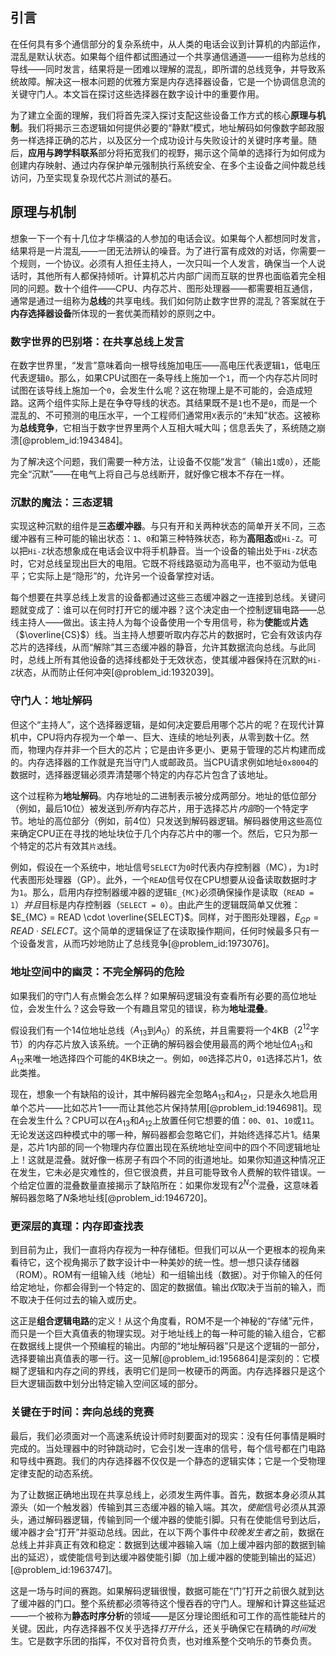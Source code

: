 ## 引言
在任何具有多个通信部分的复杂系统中，从人类的电话会议到计算机的内部运作，混乱是默认状态。如果每个组件都试图通过一个共享通信通道——一组称为总线的导线——同时发言，结果将是一团难以理解的混乱，即所谓的总线竞争，并导致系统故障。解决这一根本问题的优雅方案是内存选择器设备，它是一个协调信息流的关键守门人。本文旨在探讨这些选择器在数字设计中的重要作用。

为了建立全面的理解，我们将首先深入探讨支配这些设备工作方式的核心**原理与机制**。我们将揭示三态逻辑如何提供必要的“静默”模式，地址解码如何像数字邮政服务一样选择正确的芯片，以及区分一个成功设计与失败设计的关键时序考量。随后，**应用与跨学科联系**部分将拓宽我们的视野，揭示这个简单的选择行为如何成为创建内存映射、通过内存保护单元强制执行系统安全、在多个主设备之间仲裁总线访问，乃至实现复杂现代芯片测试的基石。

## 原理与机制

想象一下一个有十几位才华横溢的人参加的电话会议。如果每个人都想同时发言，结果将是一片混乱——一团无法辨认的噪音。为了进行富有成效的对话，你需要一个规则，一个协议。必须有人担任主持人，一次只叫一个人发言，确保当一个人说话时，其他所有人都保持倾听。计算机芯片内部广阔而互联的世界也面临着完全相同的问题。数十个组件——CPU、内存芯片、图形处理器——都需要相互通信，通常是通过一组称为**总线**的共享电线。我们如何防止数字世界的混乱？答案就在于**内存选择器设备**所体现的一套优美而精妙的原则之中。

### 数字世界的巴别塔：在共享总线上发言

在数字世界里，“发言”意味着向一根导线施加电压——高电压代表逻辑`1`，低电压代表逻辑`0`。那么，如果CPU试图在一条导线上施加一个`1`，而一个内存芯片同时试图在该导线上施加一个`0`，会发生什么呢？这在物理上是不可能的，会造成短路。这两个组件实际上是在争夺导线的状态。其结果既不是`1`也不是`0`，而是一个混乱的、不可预测的电压水平，一个工程师们通常用`X`表示的“未知”状态。这被称为**总线竞争**，它相当于数字世界里两个人互相大喊大叫；信息丢失了，系统随之崩溃[@problem_id:1943484]。

为了解决这个问题，我们需要一种方法，让设备不仅能“发言”（输出`1`或`0`），还能完全“沉默”——在电气上将自己与总线断开，就好像它根本不存在一样。

### 沉默的魔法：三态逻辑

实现这种沉默的组件是**三态缓冲器**。与只有开和关两种状态的简单开关不同，三态缓冲器有三种可能的输出状态：`1`、`0`和第三种特殊状态，称为**高阻态**或`Hi-Z`。可以把`Hi-Z`状态想象成在电话会议中将手机静音。当一个设备的输出处于`Hi-Z`状态时，它对总线呈现出巨大的电阻。它既不将线路驱动为高电平，也不驱动为低电平；它实际上是“隐形”的，允许另一个设备掌控对话。

每个想要在共享总线上发言的设备都通过这些三态缓冲器之一连接到总线。关键问题就变成了：谁可以在何时打开它的缓冲器？这个决定由一个控制逻辑电路——总线主持人——做出。该主持人为每个设备使用一个专用信号，称为**使能**或**片选**（$\overline{CS}$）线。当主持人想要听取内存芯片的数据时，它会有效该内存芯片的选择线，从而“解除”其三态缓冲器的静音，允许其数据流向总线。与此同时，总线上所有其他设备的选择线都处于无效状态，使其缓冲器保持在沉默的`Hi-Z`状态，从而防止任何冲突[@problem_id:1932039]。

### 守门人：地址解码

但这个“主持人”，这个选择器逻辑，是如何决定要启用哪个芯片的呢？在现代计算机中，CPU将内存视为一个单一、巨大、连续的地址列表，从零到数十亿。然而，物理内存并非一个巨大的芯片；它是由许多更小、更易于管理的芯片构建而成的。内存选择器的工作就是充当守门人或邮政员。当CPU请求例如地址`0x8004`的数据时，选择器逻辑必须弄清楚哪个特定的内存芯片包含了该地址。

这个过程称为**地址解码**。内存地址的二进制表示被分成两部分。地址的低位部分（例如，最后10位）被发送到*所有*内存芯片，用于选择芯片*内部*的一个特定字节。地址的高位部分（例如，前4位）只发送到解码器逻辑。解码器使用这些高位来确定CPU正在寻找的地址块位于几个内存芯片中的哪一个。然后，它只为那一个特定的芯片有效其`片选`线。

例如，假设在一个系统中，地址信号`SELECT`为`0`时代表内存控制器（MC），为`1`时代表图形处理器（GP）。此外，一个`READ`信号仅在CPU想要从设备读取数据时才为`1`。那么，启用内存控制器缓冲器的逻辑`E_{MC}`必须确保操作是读取（`READ = 1`）*并且*目标是内存控制器（`SELECT = 0`）。由此产生的逻辑既简单又优雅：$E_{MC} = READ \cdot \overline{SELECT}$。同样，对于图形处理器，$E_{GP} = READ \cdot SELECT$。这个简单的逻辑保证了在读取操作期间，任何时候最多只有一个设备发言，从而巧妙地防止了总线竞争[@problem_id:1973076]。

### 地址空间中的幽灵：不完全解码的危险

如果我们的守门人有点懒会怎么样？如果解码逻辑没有查看所有必要的高位地址位，会发生什么？这会导致一个有趣且常见的错误，称为**地址混叠**。

假设我们有一个14位地址总线（$A_{13}$到$A_0$）的系统，并且需要将一个4KB（$2^{12}$字节）的内存芯片放入该系统。一个正确的解码器会使用最高的两个地址位$A_{13}$和$A_{12}$来唯一地选择四个可能的4KB块之一。例如，`00`选择芯片0，`01`选择芯片1，依此类推。

现在，想象一个有缺陷的设计，其中解码器完全忽略$A_{13}$和$A_{12}$，只是永久地启用单个芯片——比如芯片1——而让其他芯片保持禁用[@problem_id:1946981]。现在会发生什么？CPU可以在$A_{13}$和$A_{12}$上放置任何它想要的值：`00`、`01`、`10`或`11`。无论发送这四种模式中的哪一种，解码器都会忽略它们，并始终选择芯片1。结果是，芯片1内部的同一个物理内存位置出现在系统地址空间中的四个不同逻辑地址上！这就是混叠。就好像一栋房子有四个不同的街道地址。如果你知道这种情况正在发生，它未必是灾难性的，但它很浪费，并且可能导致令人费解的软件错误。一个给定位置的混叠数量直接揭示了缺陷所在：如果你发现有$2^N$个混叠，这意味着解码器忽略了$N$条地址线[@problem_id:1946720]。

### 更深层的真理：内存即查找表

到目前为止，我们一直将内存视为一种存储柜。但我们可以从一个更根本的视角来看待它，这个视角揭示了数字设计中一种美妙的统一性。想一想只读存储器（ROM）。ROM有一组输入线（地址）和一组输出线（数据）。对于你输入的任何给定地址，你都会得到一个特定的、固定的数据值。输出*仅*取决于当前的输入，而不取决于任何过去的输入或历史。

这正是**组合逻辑电路**的定义！从这个角度看，ROM不是一个神秘的“存储”元件，而只是一个巨大真值表的物理实现。对于地址线上的每一种可能的输入组合，它都在数据线上提供一个预编程的输出。内部的“地址解码器”只是这个逻辑的一部分，选择要输出真值表的哪一行。这一见解[@problem_id:1956864]是深刻的：它模糊了逻辑和内存之间的界线，表明它们是同一枚硬币的两面。内存选择器只是这个巨大逻辑函数中划分出特定输入空间区域的部分。

### 关键在于时间：奔向总线的竞赛

最后，我们必须面对一个高速系统设计师时刻要面对的现实：没有任何事情是瞬时完成的。当处理器中的时钟跳动时，它会引发一连串的信号，每个信号都在门电路和导线中赛跑。我们的内存选择器不仅仅是一个静态的逻辑实体；它是一个受物理定律支配的动态系统。

为了让数据正确地出现在共享总线上，必须发生两件事。首先，数据本身必须从其源头（如一个触发器）传输到其三态缓冲器的输入端。其次，*使能*信号必须从其源头，通过解码器逻辑，传输到同一个缓冲器的使能引脚。只有在使能信号到达后，缓冲器才会“打开”并驱动总线。因此，在以下两个事件中*较晚发生者*之前，数据在总线上并非真正有效和稳定：数据到达缓冲器输入端（加上缓冲器内部的数据到输出的延迟），或使能信号到达缓冲器使能引脚（加上缓冲器的使能到输出的延迟）[@problem_id:1963747]。

这是一场与时间的赛跑。如果解码逻辑很慢，数据可能在“门”打开之前很久就到达了缓冲器的门口。整个系统都必须等待这个慢吞吞的守门人。理解和计算这些延迟——一个被称为**静态时序分析**的领域——是区分理论图纸和可工作的高性能硅片的关键。因此，内存选择器不仅关乎选择*打开什么*，还关乎确保它在精确的*时间*发生。它是数字乐团的指挥，不仅对音符负责，也对维系整个交响乐的节奏负责。

